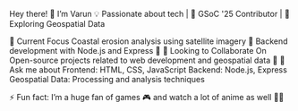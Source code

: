 Hey there! 👋 I’m Varun
💡 Passionate about tech | 🚀 GSoC '25 Contributor | 🌊 Exploring Geospatial Data

🔭 Current Focus
Coastal erosion analysis using satellite imagery 🌊
Backend development with Node.js and Express 🌱
👯 Looking to Collaborate On
Open-source projects related to web development and geospatial data 📍
💬 Ask me about
Frontend: HTML, CSS, JavaScript
Backend: Node.js, Express
Geospatial Data: Processing and analysis techniques

⚡ Fun fact: I’m a huge fan of games 🎮 and watch a lot of anime as well 🎥🍿
